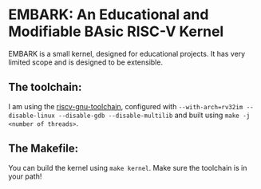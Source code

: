 # EMBARK: An Educational and Modifiable BAsic RISC-V Kernel

EMBARK is a small kernel, designed for educational projects. It has very limited scope and is designed to be extensible.




## The toolchain:

I am using the [riscv-gnu-toolchain](https://github.com/riscv/riscv-gnu-toolchain), configured with `--with-arch=rv32im --disable-linux --disable-gdb --disable-multilib` and built using `make -j <number of threads>`.

## The Makefile:

You can build the kernel using `make kernel`. Make sure the toolchain is in your path!
